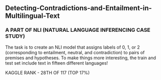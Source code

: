 ## Detecting-Contradictions-and-Entailment-in-Multilingual-Text 
### A PART OF NLI (NATURAL LANGUAGE INFERENCING CASE STUDY)
The task is to create an NLI model that assigns labels of 0, 1, or 2 (corresponding to entailment, neutral, and contradiction) to pairs of premises and hypotheses. To make things more interesting, the train and test set include text in fifteen different languages! 

KAGGLE RANK - 28TH OF 117 (TOP 17%)
